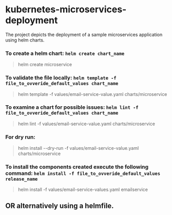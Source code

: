 # kubernetes-microservices-deployment

The project depicts the deployment of a sample microservices application using helm charts.

### To create a helm chart: ```helm create chart_name```
> helm create microservice

### To validate the file locally: ```helm template -f file_to_ovveride_default_values chart_name```
> helm template -f values/email-service-value.yaml charts/microservice

### To examine a chart for possible issues: ```helm lint -f file_to_ovveride_default_values chart_name```
> helm lint -f values/email-service-value.yaml charts/microservice

### For dry run:
> helm install --dry-run -f values/email-service-value.yaml charts/microservice

### To install the components created execute the following command: ```helm install -f file_to_ovveride_default_values release_name```
> helm install -f values/email-service-values.yaml emailservice

## OR alternatively using a helmfile.
